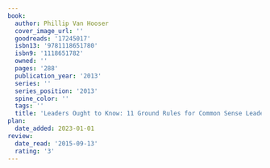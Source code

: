 ```yaml
---
book:
  author: Phillip Van Hooser
  cover_image_url: ''
  goodreads: '17245017'
  isbn13: '9781118651780'
  isbn9: '1118651782'
  owned: ''
  pages: '288'
  publication_year: '2013'
  series: ''
  series_position: '2013'
  spine_color: ''
  tags: ''
  title: 'Leaders Ought to Know: 11 Ground Rules for Common Sense Leadership'
plan:
  date_added: 2023-01-01
review:
  date_read: '2015-09-13'
  rating: '3'
---
```


